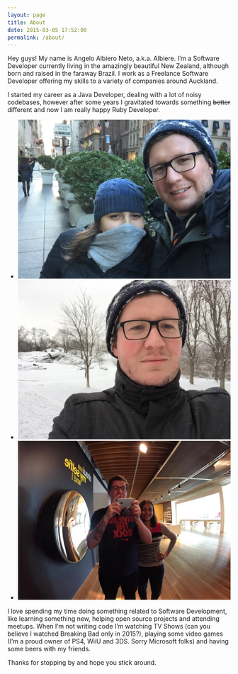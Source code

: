 ```yaml
---
layout: page
title: About
date: 2015-03-05 17:52:00
permalink: /about/
---
```


Hey guys! My name is Angelo Albiero Neto, a.k.a. Albiere. I’m a Software Developer currently living in the amazingly beautiful New Zealand, although born and raised in the faraway Brazil. I work as a Freelance Software Developer offering my skills to a variety of companies around Auckland.

I started my career as a Java Developer, dealing with a lot of noisy codebases, however after some years I gravitated towards something <s>better</s> different and now I am really happy Ruby Developer.

<div class="photo-gallery">
  <ul>
    <li><img src="/images/picture1.png"></li>
    <li><img src="/images/picture2.png"></li>
    <li><img src="/images/picture3.png"></li>
  </ul>
</div>

I love spending my time doing something related to Software Development, like learning something new, helping open source projects and attending meetups. When I’m not writing code I’m watching TV Shows (can you believe I watched Breaking Bad only in 2015?), playing some video games (I’m a proud owner of PS4, WiiU and 3DS. Sorry Microsoft folks) and having some beers with my friends.

Thanks for stopping by and hope you stick around.
